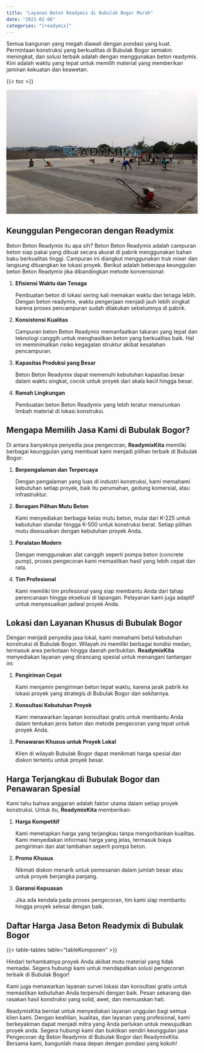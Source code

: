 ```yaml
---
title: "Layanan Beton Readymix di Bubulak Bogor Murah"
date: "2023-02-06"
categories: "[readymix]"
---
```


Semua bangunan yang megah diawali dengan pondasi yang kuat. Permintaan konstruksi yang berkualitas di Bubulak Bogor semakin meningkat, dan solusi terbaik adalah dengan menggunakan beton readymix. Kini adalah waktu yang tepat untuk memilih material yang memberikan jaminan kekuatan dan keawetan.

{{< toc >}}

![Layanan Beton Readymix di Bubulak Bogor Murah](/images/readymix/cor-readymix-04.jpg)

## Keunggulan Pengecoran dengan Readymix

Beton Beton Readymix itu apa sih? Beton Beton Readymix adalah campuran beton siap pakai yang dibuat secara akurat di pabrik menggunakan bahan baku berkualitas tinggi. Campuran ini diangkut menggunakan truk mixer dan langsung dituangkan ke lokasi proyek. Berikut adalah beberapa keunggulan beton Beton Readymix jika dibandingkan metode konvensional:

1. **Efisiensi Waktu dan Tenaga**

   Pembuatan beton di lokasi sering kali memakan waktu dan tenaga lebih. Dengan beton readymix, waktu pengerjaan menjadi jauh lebih singkat karena proses pencampuran sudah dilakukan sebelumnya di pabrik.

2. **Konsistensi Kualitas**

   Campuran beton Beton Readymix memanfaatkan takaran yang tepat dan teknologi canggih untuk menghasilkan beton yang berkualitas baik. Hal ini meminimalkan risiko kegagalan struktur akibat kesalahan pencampuran.

3. **Kapasitas Produksi yang Besar**

   Beton Beton Readymix dapat memenuhi kebutuhan kapasitas besar dalam waktu singkat, cocok untuk proyek dari skala kecil hingga besar.

4. **Ramah Lingkungan**

   Pembuatan beton Beton Readymix yang lebih teratur menurunkan limbah material di lokasi konstruksi.

## Mengapa Memilih Jasa Kami di Bubulak Bogor?

Di antara banyaknya penyedia jasa pengecoran, **ReadymixKita** memiliki berbagai keunggulan yang membuat kami menjadi pilihan terbaik di Bubulak Bogor:

1. **Berpengalaman dan Terpercaya**

   Dengan pengalaman yang luas di industri konstruksi, kami memahami kebutuhan setiap proyek, baik itu perumahan, gedung komersial, atau infrastruktur.

2. **Beragam Pilihan Mutu Beton**

   Kami menyediakan berbagai kelas mutu beton, mulai dari K-225 untuk kebutuhan standar hingga K-500 untuk konstruksi berat. Setiap pilihan mutu disesuaikan dengan kebutuhan proyek Anda.

3. **Peralatan Modern**

   Dengan menggunakan alat canggih seperti pompa beton (concrete pump), proses pengecoran kami memastikan hasil yang lebih cepat dan rata.

4. **Tim Profesional**

   Kami memiliki tim profesional yang siap membantu Anda dari tahap perencanaan hingga eksekusi di lapangan. Pelayanan kami juga adaptif untuk menyesuaikan jadwal proyek Anda.

## Lokasi dan Layanan Khusus di Bubulak Bogor

Dengan menjadi penyedia jasa lokal, kami memahami betul kebutuhan konstruksi di Bubulak Bogor. Wilayah ini memiliki berbagai kondisi medan, termasuk area perkotaan hingga daerah perbukitan. **ReadymixKita** menyediakan layanan yang dirancang spesial untuk menangani tantangan ini:

1. **Pengiriman Cepat**

   Kami menjamin pengiriman beton tepat waktu, karena jarak pabrik ke lokasi proyek yang strategis di Bubulak Bogor dan sekitarnya.

2. **Konsultasi Kebutuhan Proyek**

   Kami menawarkan layanan konsultasi gratis untuk membantu Anda dalam tentukan jenis beton dan metode pengecoran yang tepat untuk proyek Anda.

3. **Penawaran Khusus untuk Proyek Lokal**

   Klien di wilayah Bubulak Bogor dapat menikmati harga spesial dan diskon tertentu untuk proyek besar.

## Harga Terjangkau di Bubulak Bogor dan Penawaran Spesial

Kami tahu bahwa anggaran adalah faktor utama dalam setiap proyek konstruksi. Untuk itu, **ReadymixKita** memberikan:

1. **Harga Kompetitif**

   Kami menetapkan harga yang terjangkau tanpa mengorbankan kualitas. Kami menyediakan informasi harga yang jelas, termasuk biaya pengiriman dan alat tambahan seperti pompa beton.

2. **Promo Khusus**

   Nikmati diskon menarik untuk pemesanan dalam jumlah besar atau untuk proyek berjangka panjang.

3. **Garansi Kepuasan**

   Jika ada kendala pada proses pengecoran, tim kami siap membantu hingga proyek selesai dengan baik.

## Daftar Harga Jasa Beton Readymix di Bubulak Bogor

{{< table-tables table="tableKomponen" >}}

Hindari terhambatnya proyek Anda akibat mutu material yang tidak memadai. Segera hubungi kami untuk mendapatkan solusi pengecoran terbaik di Bubulak Bogor!

Kami juga menawarkan layanan survei lokasi dan konsultasi gratis untuk memastikan kebutuhan Anda terpenuhi dengan baik. Pesan sekarang dan rasakan hasil konstruksi yang solid, awet, dan memuaskan hati.

ReadymixKita berniat untuk menyediakan layanan unggulan bagi semua klien kami. Dengan keahlian, kualitas, dan layanan yang profesional, kami berkeyakinan dapat menjadi mitra yang Anda perlukan untuk mewujudkan proyek anda. Segera hubungi kami dan buktikan sendiri keunggulan jasa Pengecoran dg Beton Readymix di Bubulak Bogor dari ReadymixKita. Bersama kami, bangunlah masa depan dengan pondasi yang kokoh!